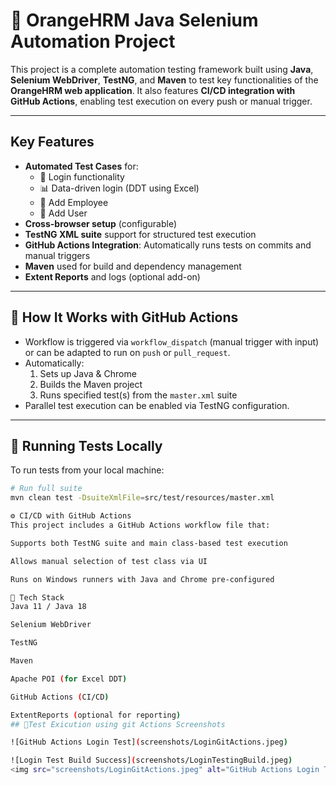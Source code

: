 # 🧪 OrangeHRM Java Selenium Automation Project

This project is a complete automation testing framework built using **Java**, **Selenium WebDriver**, **TestNG**, and **Maven** to test key functionalities of the **OrangeHRM web application**. It also features **CI/CD integration with GitHub Actions**, enabling test execution on every push or manual trigger.

---

## Key Features

- **Automated Test Cases** for:
  - 🔐 Login functionality
  - 📊 Data-driven login (DDT using Excel)
  - 👨 Add Employee
  - 👥 Add User
- **Cross-browser setup** (configurable)
- **TestNG XML suite** support for structured test execution
- **GitHub Actions Integration**: Automatically runs tests on commits and manual triggers
- **Maven** used for build and dependency management
- **Extent Reports** and logs (optional add-on)

---

## 🚀 How It Works with GitHub Actions

- Workflow is triggered via `workflow_dispatch` (manual trigger with input) or can be adapted to run on `push` or `pull_request`.
- Automatically:
  1. Sets up Java & Chrome
  2. Builds the Maven project
  3. Runs specified test(s) from the `master.xml` suite
- Parallel test execution can be enabled via TestNG configuration.

---

## 🧪 Running Tests Locally

To run tests from your local machine:

```bash
# Run full suite
mvn clean test -DsuiteXmlFile=src/test/resources/master.xml

⚙️ CI/CD with GitHub Actions
This project includes a GitHub Actions workflow file that:

Supports both TestNG suite and main class-based test execution

Allows manual selection of test class via UI

Runs on Windows runners with Java and Chrome pre-configured

📌 Tech Stack
Java 11 / Java 18

Selenium WebDriver

TestNG

Maven

Apache POI (for Excel DDT)

GitHub Actions (CI/CD)

ExtentReports (optional for reporting)
## 📸Test Exicution using git Actions Screenshots

![GitHub Actions Login Test](screenshots/LoginGitActions.jpeg)

![Login Test Build Success](screenshots/LoginTestingBuild.jpeg)
<img src="screenshots/LoginGitActions.jpeg" alt="GitHub Actions Login Test" width="600"/>



